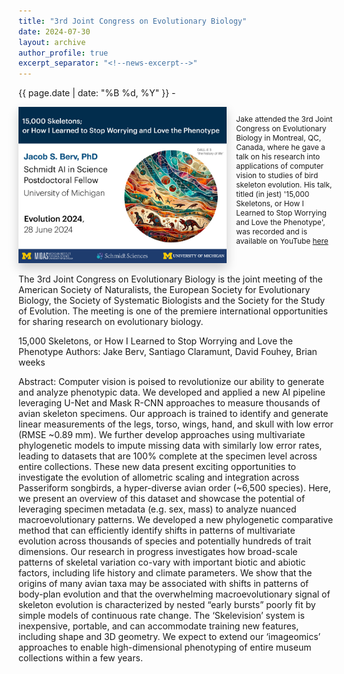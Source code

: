 ```yaml
---
title: "3rd Joint Congress on Evolutionary Biology"
date: 2024-07-30
layout: archive
author_profile: true
excerpt_separator: "<!--news-excerpt-->"
---
```

{{ page.date | date: "%B %d, %Y" }} -

<div style="display: flex; align-items: flex-start;">
  <img src="/images/posts/EVO2024-title.jpg" 
       style="max-height: 250px; width: auto; max-width: 100%; margin-right: 15px; box-shadow: 0 8px 16px rgba(0,0,0,0.2);" 
       onmouseover="this.style.boxShadow='0 12px 24px rgba(0,0,0,0.3)'" 
       onmouseout="this.style.boxShadow='0 8px 16px rgba(0,0,0,0.2)'" 
       alt="Title slide from Jake's talk"/>
  <p style="font-size: 0.85em;">Jake attended the 3rd Joint Congress on Evolutionary Biology in Montreal, QC, Canada, where he gave a talk on his research into applications of computer vision to studies of bird skeleton evolution. His talk, titled (in jest) '15,000 Skeletons, or How I Learned to Stop Worrying and Love the Phenotype', was recorded and is available on YouTube <a href="https://www.youtube.com/watch?v=i4mPfi5_5wk&t=1735s">here</a></p>
</div>

<!--news-excerpt-->
<br>
The 3rd Joint Congress on Evolutionary Biology is the joint meeting of the American Society of Naturalists, the European Society for Evolutionary Biology, the Society of Systematic Biologists and the Society for the Study of Evolution. The meeting is one of the premiere international opportunities for sharing research on evolutionary biology.

15,000 Skeletons, or How I Learned to Stop Worrying and Love the Phenotype
Authors: Jake Berv, Santiago Claramunt, David Fouhey, Brian weeks

Abstract:
Computer vision is poised to revolutionize our ability to generate and analyze phenotypic data. We developed and applied a new AI pipeline leveraging U-Net and Mask R-CNN approaches to measure thousands of avian skeleton specimens. Our approach is trained to identify and generate linear measurements of the legs, torso, wings, hand, and skull with low error (RMSE ~0.89 mm). We further develop approaches using multivariate phylogenetic models to impute missing data with similarly low error rates, leading to datasets that are 100% complete at the specimen level across entire collections. These new data present exciting opportunities to investigate the evolution of allometric scaling and integration across Passeriform songbirds, a hyper-diverse avian order (~6,500 species). Here, we present an overview of this dataset and showcase the potential of leveraging specimen metadata (e.g. sex, mass) to analyze nuanced macroevolutionary patterns. We developed a new phylogenetic comparative method that can efficiently identify shifts in patterns of multivariate evolution across thousands of species and potentially hundreds of trait dimensions. Our research in progress investigates how broad-scale patterns of skeletal variation co-vary with important biotic and abiotic factors, including life history and climate parameters. We show that the origins of many avian taxa may be associated with shifts in patterns of body-plan evolution and that the overwhelming macroevolutionary signal of skeleton evolution is characterized by nested “early bursts” poorly fit by simple models of continuous rate change. The ‘Skelevision’ system is inexpensive, portable, and can accommodate training new features, including shape and 3D geometry. We expect to extend our ‘imageomics’ approaches to enable high-dimensional phenotyping of entire museum collections within a few years.

